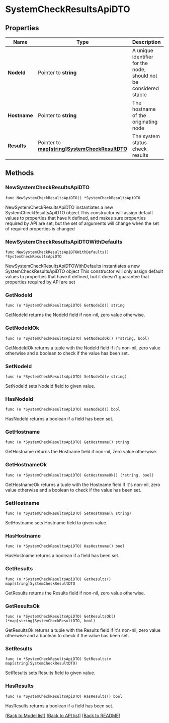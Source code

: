 # SystemCheckResultsApiDTO

## Properties

Name | Type | Description | Notes
------------ | ------------- | ------------- | -------------
**NodeId** | Pointer to **string** | A unique identifier for the node, should not be considered stable | [optional] 
**Hostname** | Pointer to **string** | The hostname of the originating node | [optional] 
**Results** | Pointer to [**map[string]SystemCheckResultDTO**](SystemCheckResultDTO.md) | The system status check results | [optional] 

## Methods

### NewSystemCheckResultsApiDTO

`func NewSystemCheckResultsApiDTO() *SystemCheckResultsApiDTO`

NewSystemCheckResultsApiDTO instantiates a new SystemCheckResultsApiDTO object
This constructor will assign default values to properties that have it defined,
and makes sure properties required by API are set, but the set of arguments
will change when the set of required properties is changed

### NewSystemCheckResultsApiDTOWithDefaults

`func NewSystemCheckResultsApiDTOWithDefaults() *SystemCheckResultsApiDTO`

NewSystemCheckResultsApiDTOWithDefaults instantiates a new SystemCheckResultsApiDTO object
This constructor will only assign default values to properties that have it defined,
but it doesn't guarantee that properties required by API are set

### GetNodeId

`func (o *SystemCheckResultsApiDTO) GetNodeId() string`

GetNodeId returns the NodeId field if non-nil, zero value otherwise.

### GetNodeIdOk

`func (o *SystemCheckResultsApiDTO) GetNodeIdOk() (*string, bool)`

GetNodeIdOk returns a tuple with the NodeId field if it's non-nil, zero value otherwise
and a boolean to check if the value has been set.

### SetNodeId

`func (o *SystemCheckResultsApiDTO) SetNodeId(v string)`

SetNodeId sets NodeId field to given value.

### HasNodeId

`func (o *SystemCheckResultsApiDTO) HasNodeId() bool`

HasNodeId returns a boolean if a field has been set.

### GetHostname

`func (o *SystemCheckResultsApiDTO) GetHostname() string`

GetHostname returns the Hostname field if non-nil, zero value otherwise.

### GetHostnameOk

`func (o *SystemCheckResultsApiDTO) GetHostnameOk() (*string, bool)`

GetHostnameOk returns a tuple with the Hostname field if it's non-nil, zero value otherwise
and a boolean to check if the value has been set.

### SetHostname

`func (o *SystemCheckResultsApiDTO) SetHostname(v string)`

SetHostname sets Hostname field to given value.

### HasHostname

`func (o *SystemCheckResultsApiDTO) HasHostname() bool`

HasHostname returns a boolean if a field has been set.

### GetResults

`func (o *SystemCheckResultsApiDTO) GetResults() map[string]SystemCheckResultDTO`

GetResults returns the Results field if non-nil, zero value otherwise.

### GetResultsOk

`func (o *SystemCheckResultsApiDTO) GetResultsOk() (*map[string]SystemCheckResultDTO, bool)`

GetResultsOk returns a tuple with the Results field if it's non-nil, zero value otherwise
and a boolean to check if the value has been set.

### SetResults

`func (o *SystemCheckResultsApiDTO) SetResults(v map[string]SystemCheckResultDTO)`

SetResults sets Results field to given value.

### HasResults

`func (o *SystemCheckResultsApiDTO) HasResults() bool`

HasResults returns a boolean if a field has been set.


[[Back to Model list]](../README.md#documentation-for-models) [[Back to API list]](../README.md#documentation-for-api-endpoints) [[Back to README]](../README.md)


